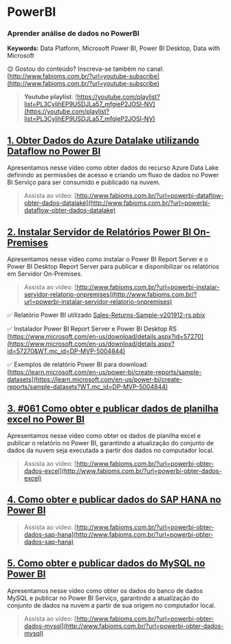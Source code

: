 # PowerBI  
### **Aprender análise de dados no PowerBI**  
**Keywords:** Data Platform, Microsoft Power BI, Power BI Desktop, Data with Microsoft  

😉 Gostou do conteúdo? Inscreva-se também no canal: [http://www.fabioms.com.br/?url=youtube-subscribe](http://www.fabioms.com.br/?url=youtube-subscribe)

> **Youtube playlist**: [https://youtube.com/playlist?list=PL3CylihEP9USDJLa57_mfgieP2JOSl-NV](https://youtube.com/playlist?list=PL3CylihEP9USDJLa57_mfgieP2JOSl-NV)  


## [1. Obter Dados do Azure Datalake utilizando Dataflow no Power BI](/powerbi-dataflow-obter-dados-datalake.md)
Apresentamos nesse vídeo como obter dados do recurso Azure Data Lake definindo as permissões de acesso e criando um fluxo de dados no Power BI Serviço para ser consumido e publicado na nuvem.
> Assista ao vídeo: [http://www.fabioms.com.br/?url=powerbi-dataflow-obter-dados-datalake](http://www.fabioms.com.br/?url=powerbi-dataflow-obter-dados-datalake)  

## [2. Instalar Servidor de Relatórios Power BI On-Premises](/powerbi-instalar-servidor-relatorio-onpremises.md)
Apresentamos nesse vídeo como instalar o Power BI Report Server e o Power BI Desktop Report Server para publicar e disponibilizar os relatórios em Servidor On-Premises.
> Assista ao vídeo: [http://www.fabioms.com.br/?url=powerbi-instalar-servidor-relatorio-onpremises](http://www.fabioms.com.br/?url=powerbi-instalar-servidor-relatorio-onpremises)  

✅ Relatório Power BI utilizado
[Sales-Returns-Sample-v201912-rs.pbix](/Sales-Returns-Sample-v201912-rs.pbix)

✅ Instalador Power BI Report Server e Power BI Desktop RS
[https://www.microsoft.com/en-us/download/details.aspx?id=57270](https://www.microsoft.com/en-us/download/details.aspx?id=57270&WT.mc_id=DP-MVP-5004844)

✅ Exemplos de relatório Power BI para download:
[https://learn.microsoft.com/en-us/power-bi/create-reports/sample-datasets](https://learn.microsoft.com/en-us/power-bi/create-reports/sample-datasets?WT.mc_id=DP-MVP-5004844)
## [3. #061 Como obter e publicar dados de planilha excel no Power BI](/powerbi-obter-dados-excel.md)
Apresentamos nesse vídeo como obter os dados de planilha excel e publicar o relatório no Power BI, garantindo a atualização do conjunto de dados da nuvem seja executada a partir dos dados no computador local. 
> Assista ao vídeo: [http://www.fabioms.com.br/?url=powerbi-obter-dados-excel](http://www.fabioms.com.br/?url=powerbi-obter-dados-excel)  

## [4. Como obter e publicar dados do SAP HANA no Power BI](/powerbi-obter-dados-sap-hana.md)

> Assista ao vídeo: [http://www.fabioms.com.br/?url=powerbi-obter-dados-sap-hana](http://www.fabioms.com.br/?url=powerbi-obter-dados-sap-hana)  

## [5. Como obter e publicar dados do MySQL no Power BI](/powerbi-obter-dados-mysql.md)
Apresentamos nesse vídeo como obter os dados do banco de dados MySQL e publicar no Power BI Serviço, garantindo a atualização do conjunto de dados na nuvem a partir de sua origem no computador local.
> Assista ao vídeo: [http://www.fabioms.com.br/?url=powerbi-obter-dados-mysql](http://www.fabioms.com.br/?url=powerbi-obter-dados-mysql)  
